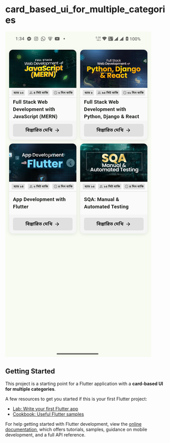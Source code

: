 # card_based_ui_for_multiple_categories

![screenshot](assets/courses/screenshot.png)

## Getting Started

This project is a starting point for a Flutter application with a **card-based UI for multiple categories**.  

A few resources to get you started if this is your first Flutter project:

- [Lab: Write your first Flutter app](https://docs.flutter.dev/get-started/codelab)
- [Cookbook: Useful Flutter samples](https://docs.flutter.dev/cookbook)

For help getting started with Flutter development, view the
[online documentation](https://docs.flutter.dev/), which offers tutorials,
samples, guidance on mobile development, and a full API reference.
